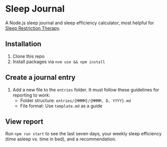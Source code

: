 # Sleep Journal

A Node.js sleep journal and sleep efficiency calculator, most helpful for [Sleep Restriction Therapy](https://stanfordhealthcare.org/medical-treatments/c/cognitive-behavioral-therapy-insomnia/procedures/sleep-restriction.html).

## Installation

1. Clone this repo
2. Install packages via `nvm use && npm install`

## Create a journal entry

1. Add a new file to the `entries` folder. It must follow these guidelines for reporting to work:
   - Folder structure: `entries/{MMMM}/{MMMM, D, YYYY}.md`
   - File format: Use `template.md` as a guide

## View report

Run `npm run start` to see the last seven days, your weekly sleep efficiency (time asleep vs. time in bed), and a recommendation.
